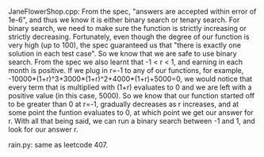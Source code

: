 JaneFlowerShop.cpp: From the spec, "answers are accepted within error of 1e-6", and thus we know it is either binary search or tenary search. For binary search, we need to make sure the function is strictly increasing or strictly decreasing. Fortunately, even though the degree of our function is very high (up to 100), the spec guaranteed us that "there is exactly one solution in each test case". So we know that we are safe to use binary search. From the spec we also learnt that -1 < r < 1, and earning in each month is positive. If we plug in r=-1 to any of our functions, for example, -10000*(1+r)^3+3000*(1+r)^2+4000*(1+r)+5000=0, we would notice that every term that is multiplied with (1+r) evaluates to 0 and we are left with a positive value (in this case, 5000). So we know that our function started off to be greater than 0 at r=-1, gradually decreases as r increases, and at some point the funtion evaluates to 0, at which point we get our answer for r. With all that being said, we can run a binary search between -1 and 1, and look for our answer r.  

rain.py: same as leetcode 407.
